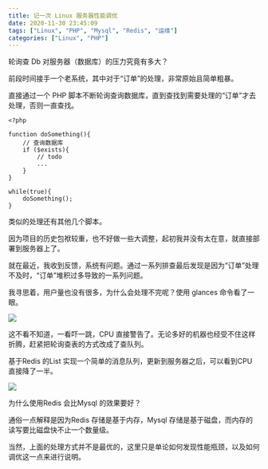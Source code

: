 ```yaml
---
title: 记一次 Linux 服务器性能调优
date: 2020-11-30 23:45:09
tags: ["Linux", "PHP", "Mysql", "Redis", "运维"]
categories: ["Linux", "PHP"]
---
```


轮询查 Db 对服务器（数据库）的压力究竟有多大？

<!-- more -->

前段时间接手一个老系统，其中对于“订单”的处理，非常原始且简单粗暴。

直接通过一个 PHP 脚本不断轮询查询数据库，直到查找到需要处理的“订单”才去处理，否则一直查找。

```
<?php

function doSomething(){
    // 查询数据库
    if ($exists){
        // todo
        ...
    }
}

while(true){
    doSomething();
}
```
类似的处理还有其他几个脚本。

因为项目的历史包袱较重，也不好做一些大调整，起初我并没有太在意，就直接部署到服务器上了。

就在最近，我收到反馈，系统有问题。通过一系列排查最后发现是因为“订单”处理不及时，“订单”堆积过多导致的一系列问题。

我寻思着，用户量也没有很多，为什么会处理不完呢？使用 glances 命令看了一眼。

![](https://cdn.jsdelivr.net/gh/0xAiKang/CDN/blog/images/20201130214211.png)

这不看不知道，一看吓一跳，CPU 直接警告了。无论多好的机器也经受不住这样折腾，赶紧把轮询查表的方式改成了查队列。

基于Redis 的List 实现一个简单的消息队列，更新到服务器之后，可以看到CPU 直接降了一半。

![](https://cdn.jsdelivr.net/gh/0xAiKang/CDN/blog/images/20201130213713.png)

为什么使用Redis 会比Mysql 的效果要好？

通俗一点解释是因为Redis 存储是基于内存，Mysql 存储是基于磁盘，而内存的读写要比磁盘快不止一个数量级。

当然，上面的处理方式并不是最优的，这里只是单论如何发现性能瓶颈，以及如何调优这一点来进行说明。
